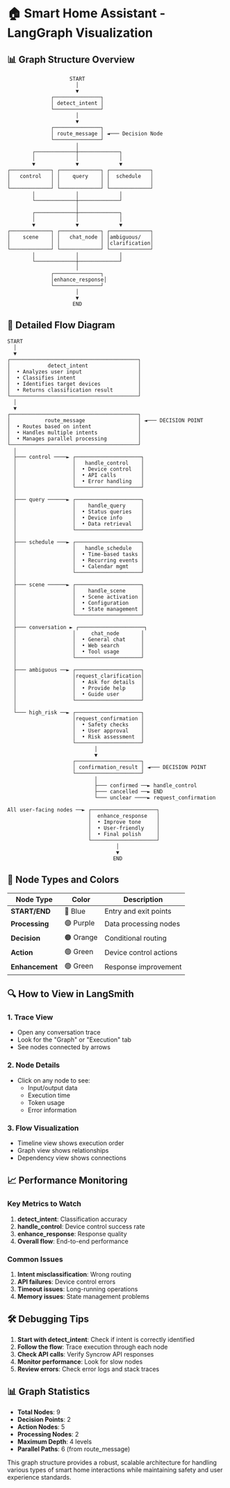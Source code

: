 # 🏠 Smart Home Assistant - LangGraph Visualization

## 📊 **Graph Structure Overview**

```
                    START
                      │
                      ▼
              ┌───────────────┐
              │ detect_intent │
              └───────────────┘
                      │
                      ▼
              ┌───────────────┐
              │ route_message │ ◄─── Decision Node
              └───────────────┘
                      │
        ┌─────────────┼─────────────┐
        │             │             │
        ▼             ▼             ▼
┌─────────────┐ ┌─────────────┐ ┌─────────────┐
│   control   │ │    query    │ │  schedule   │
│             │ │             │ │             │
└─────────────┘ └─────────────┘ └─────────────┘
        │             │             │
        └─────────────┼─────────────┘
                      │
        ┌─────────────┼─────────────┐
        │             │             │
        ▼             ▼             ▼
┌─────────────┐ ┌─────────────┐ ┌─────────────┐
│    scene    │ │   chat_node │ │ambiguous/   │
│             │ │             │ │clarification│
└─────────────┘ └─────────────┘ └─────────────┘
        │             │             │
        └─────────────┼─────────────┘
                      │
              ┌───────────────┐
              │enhance_response│
              └───────────────┘
                      │
                      ▼
                     END
```

## 🔄 **Detailed Flow Diagram**

```
START
  │
  ▼
┌─────────────────────────────────────────┐
│            detect_intent                │
│  • Analyzes user input                  │
│  • Classifies intent                    │
│  • Identifies target devices            │
│  • Returns classification result        │
└─────────────────────────────────────────┘
  │
  ▼
┌─────────────────────────────────────────┐
│           route_message                 │ ◄─── DECISION POINT
│  • Routes based on intent               │
│  • Handles multiple intents             │
│  • Manages parallel processing          │
└─────────────────────────────────────────┘
  │
  ├─── control ────► ┌─────────────────────┐
  │                  │   handle_control    │
  │                  │  • Device control   │
  │                  │  • API calls        │
  │                  │  • Error handling   │
  │                  └─────────────────────┘
  │
  ├─── query ──────► ┌─────────────────────┐
  │                  │    handle_query     │
  │                  │  • Status queries   │
  │                  │  • Device info      │
  │                  │  • Data retrieval   │
  │                  └─────────────────────┘
  │
  ├─── schedule ───► ┌─────────────────────┐
  │                  │   handle_schedule   │
  │                  │  • Time-based tasks │
  │                  │  • Recurring events │
  │                  │  • Calendar mgmt    │
  │                  └─────────────────────┘
  │
  ├─── scene ──────► ┌─────────────────────┐
  │                  │    handle_scene     │
  │                  │  • Scene activation │
  │                  │  • Configuration    │
  │                  │  • State management │
  │                  └─────────────────────┘
  │
  ├─── conversation ► ┌─────────────────────┐
  │                  │     chat_node       │
  │                  │  • General chat     │
  │                  │  • Web search       │
  │                  │  • Tool usage       │
  │                  └─────────────────────┘
  │
  ├─── ambiguous ──► ┌─────────────────────┐
  │                  │request_clarification│
  │                  │  • Ask for details  │
  │                  │  • Provide help     │
  │                  │  • Guide user       │
  │                  └─────────────────────┘
  │
  └─── high_risk ──► ┌─────────────────────┐
                     │request_confirmation │
                     │  • Safety checks    │
                     │  • User approval    │
                     │  • Risk assessment  │
                     └─────────────────────┘
                            │
                            ▼
                     ┌─────────────────────┐
                     │ confirmation_result │ ◄─── DECISION POINT
                     └─────────────────────┘
                            │
                            ├─── confirmed ──► handle_control
                            ├─── cancelled ──► END
                            └─── unclear ────► request_confirmation

All user-facing nodes ──► ┌─────────────────────┐
                          │  enhance_response   │
                          │  • Improve tone     │
                          │  • User-friendly    │
                          │  • Final polish     │
                          └─────────────────────┘
                                   │
                                   ▼
                                  END
```

## 🎯 **Node Types and Colors**

| Node Type | Color | Description |
|-----------|-------|-------------|
| **START/END** | 🔵 Blue | Entry and exit points |
| **Processing** | 🟣 Purple | Data processing nodes |
| **Decision** | 🟠 Orange | Conditional routing |
| **Action** | 🟢 Green | Device control actions |
| **Enhancement** | 🟢 Green | Response improvement |

## 🔍 **How to View in LangSmith**

### **1. Trace View**
- Open any conversation trace
- Look for the "Graph" or "Execution" tab
- See nodes connected by arrows

### **2. Node Details**
- Click on any node to see:
  - Input/output data
  - Execution time
  - Token usage
  - Error information

### **3. Flow Visualization**
- Timeline view shows execution order
- Graph view shows relationships
- Dependency view shows connections

## 📈 **Performance Monitoring**

### **Key Metrics to Watch**
1. **detect_intent**: Classification accuracy
2. **handle_control**: Device control success rate
3. **enhance_response**: Response quality
4. **Overall flow**: End-to-end performance

### **Common Issues**
1. **Intent misclassification**: Wrong routing
2. **API failures**: Device control errors
3. **Timeout issues**: Long-running operations
4. **Memory issues**: State management problems

## 🛠️ **Debugging Tips**

1. **Start with detect_intent**: Check if intent is correctly identified
2. **Follow the flow**: Trace execution through each node
3. **Check API calls**: Verify Syncrow API responses
4. **Monitor performance**: Look for slow nodes
5. **Review errors**: Check error logs and stack traces

## 📊 **Graph Statistics**

- **Total Nodes**: 9
- **Decision Points**: 2
- **Action Nodes**: 5
- **Processing Nodes**: 2
- **Maximum Depth**: 4 levels
- **Parallel Paths**: 6 (from route_message)

This graph structure provides a robust, scalable architecture for handling various types of smart home interactions while maintaining safety and user experience standards.
